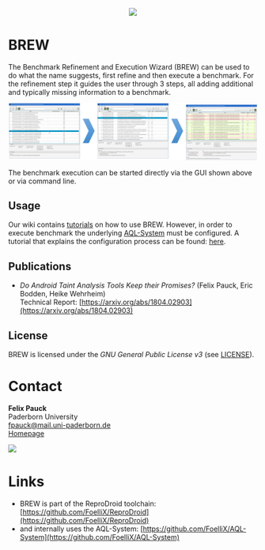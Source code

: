 <p align="center">
	<img src="https://FoelliX.github.io/BREW/logo.png" width="300px"/>
</p>

# BREW
The Benchmark Refinement and Execution Wizard (BREW) can be used to do what the name suggests, first refine and then execute a benchmark.
For the refinement step it guides the user through 3 steps, all adding additional and typically missing information to a benchmark.
<p align="center">
	<a href="screens.jpg" target="_blank"><img src="screens.jpg" /></a>
</p>
The benchmark execution can be started directly via the GUI shown above or via command line.

## Usage
Our wiki contains [tutorials](https://github.com/FoelliX/BREW/wiki) on how to use BREW.
However, in order to execute benchmark the underlying [AQL-System](https://github.com/FoelliX/AQL-System) must be configured.
A tutorial that explains the configuration process can be found: [here](https://github.com/FoelliX/AQL-System/wiki).


## Publications
- *Do Android Taint Analysis Tools Keep their Promises?* (Felix Pauck, Eric Bodden, Heike Wehrheim)  
Technical Report: [https://arxiv.org/abs/1804.02903](https://arxiv.org/abs/1804.02903)

## License
BREW is licensed under the *GNU General Public License v3* (see [LICENSE](https://github.com/FoelliX/AQL-System/blob/master/LICENSE)).

# Contact

**Felix Pauck**  
Paderborn University  
fpauck@mail.uni-paderborn.de  
[Homepage](https://cs.uni-paderborn.de/sms/team/group/people/felix-pauck)

<a href="http://www.FoelliX.de" target="_blank"><img src="http://FoelliX.de/style/images/fx.png" width="200px" /></a>

# Links
- BREW is part of the ReproDroid toolchain: [https://github.com/FoelliX/ReproDroid](https://github.com/FoelliX/ReproDroid)
- and internally uses the AQL-System: [https://github.com/FoelliX/AQL-System](https://github.com/FoelliX/AQL-System)